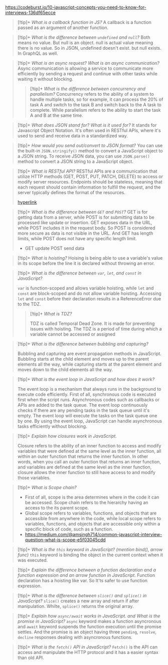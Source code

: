
https://codeburst.io/10-javascript-concepts-you-need-to-know-for-interviews-136df65ecce

> [!tip]+ *What is a callback function in JS?*
> A callback is a function passed as an argument of another function.

> [!tip]+ *What is the difference between `undefined` and `null`?*
> Both means no value. But null is an object. null is actual value meaning there is no value. So in JSON, undefined doesn't exist. but null exists. In GraphQL as well. 

> [!tip]+ *What is an async request? What is an async communication?*
> Async communication is allowing a service to communicate more efficiently by sending a request and continue with other tasks while waiting it without blocking.
>> [!tip]+ *What is the difference between concurrency and parallelism?*
>>  Concurrency refers to the ability of a system to handle multiple tasks, so for example, it can process the 20% of task A and switch to the task B and switch back to the A task to complete. While parallelism refers to the ability to start the task A and B at the same time.

> [!tip]+ *What does JSON stand for? What is it used for?*
> It stands for Javascript Object Notation. It's often used in RESTful APIs, where it's used to send and receive data in a standardized way.
 
> [!tip]+ *How would you send out/convert to JSON format?*
> You can use the built-in `JSON.stringify()` method to convert a JavaScript object to a JSON string. To receive JSON data, you can use `JSON.parse()` method to convert a JSON string to a JavaScript object.

> [!tip]+ *What is RESTful API?* 
>  RESTful APIs are a communication that utilize HTTP methods (GET, POST, PUT, PATCH, DELETE) to access or modify server resources. Endpoints should be stateless, meaning that each request should contain information to fulfill the request, and the server typically defines the format of the resources.
>  
>[hyperlink](https://developers.redhat.com/blog/2017/09/13/know-how-restful-your-api-is-an-overview-of-the-richardson-maturity-model)

> [!tip]+ *What is the difference between `GET` and `POST`?*
> GET is for getting data from a server, while POST is for submitting data to be processed like update or insertion. GET exposes data in the URL, while POST includes it in the request body. So POST is considered more secure as data is not visible in the URL. And GET has length limits, while POST does not have any specific length limit. 
> - GET update POST send data

> [!tip]+ *What is hoisting?*
> Hoising is being able to use a variable's value in its scope before the line it is declared without throwing an error.

> [!tip]+ *What is the difference between `var`, `let`, and `const` in JavaScript?*
>
> `var` is function-scoped and allows variable hoisting, while `let` and `const` are block-scoped and do not allow variable hoisting. Accessing `let` and `const` before their declaration results in a ReferenceError due to the TDZ.
> 
>   > [!tip]+ *What is TDZ?*
>   >
>   > TDZ is called Temporal Dead Zone. It is made for preventing issues with hoisting. The TDZ is a period of time during which a variable cannot be accessed or assigned

> [!tip]+ *What is the difference between bubbling and capturing?*
>
> Bubbling and capturing are event propagation methods in JavaScript. Bubbling starts at the child element and moves up to the parent elements all the way, while capturing starts at the parent element and moves down to the child elements all the way.

> [!tip]+ *What is the event loop in JavaScript and how does it work?*
>
> The event loop is a mechanism that always runs in the background to execute code efficiently. First of all, synchronous code is executed first when the script runs. Asynchronous codes such as callbacks or APIs are added to the task queue. The event loop continuously checks if there are any pending tasks in the task queue until it's empty. The event loop will execute the tasks on the task queue one by one. By using the event loop, JavaScript can handle asynchronous tasks efficiently without blocking.

> [!tip]+ *Explain how closures work in JavaScript.*
>
> Closure refers to the ability of an inner function to access and modify variables that were defined at the same level as the inner function, all within an outer function that returns the inner function. In other words, when you call an outer function that returns an inner function, and variables are defined at the same level as the inner function, closure allows the inner function to still have access to and modify those variables.

> [!tip]+ *What is Scope chain?*
> - First of all, scope is the area determines where in the code it can be accessed. Scope chain refers to the hierarchy having an access to the its parent scope. 
> - Global scope refers to variables, functions, and objects that are accessible from anywhere in the code, while local scope refers to variables, functions, and objects that are accessible only within a specific block of code, such as a function.
> - https://medium.com/@amsingh714/common-javascript-interview-question-what-is-scope-e5f03045cdd

> [!tip]+ *What is the `this` keyword in JavaScript? (mention bind(), arrow func)*
> `this` keyword is binding the object in the current context when it was executed. 

> [!tip]+ *Explain the difference between a function declaration and a function expression and an arrow function in JavaScript.*
>  Function declaration has a hoisting like var. So It'ts safer to use function expression.

> [!tip]+ *What is the difference between `slice()` and `splice()` in JavaScript?*
> `slice()` creates a new array and return if after manipulation. Whilte, `splice()` returns the original array.

> [!tip]+ *Explain how `async/await` works in JavaScript. and What is the promise in JavaScript?*
 `async` keyword makes a function asyncronous and `await` keyword suspends the function execution until the promise settles. And the promise is an object having three `pending`, `resolve`, `decline` responses dealing with asyncronous functions.

> [!tip]+ *What is the `fetch()` API in JavaScript?*
 `Fetch()` is the API can access and manipulate the HTTP protocol and it has a easier syntax than old API.

